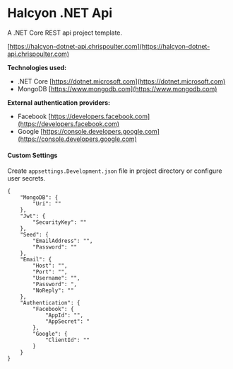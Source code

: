 # Halcyon .NET Api

A .NET Core REST api project template.

[https://halcyon-dotnet-api.chrispoulter.com](https://halcyon-dotnet-api.chrispoulter.com)

**Technologies used:**

- .NET Core
  [https://dotnet.microsoft.com](https://dotnet.microsoft.com)
- MongoDB
  [https://www.mongodb.com](https://www.mongodb.com)

**External authentication providers:**

- Facebook
  [https://developers.facebook.com](https://developers.facebook.com)
- Google
  [https://console.developers.google.com](https://console.developers.google.com)

#### Custom Settings

Create `appsettings.Development.json` file in project directory or configure user secrets.

```
{
	"MongoDB": {
		"Uri": ""
	},
	"Jwt": {
		"SecurityKey": ""
	},
	"Seed": {
		"EmailAddress": "",
		"Password": ""
	},
	"Email": {
		"Host": "",
		"Port": "",
		"Username": "",
		"Password": ",
		"NoReply": ""
	},
	"Authentication": {
		"Facebook": {
			"AppId": "",
			"AppSecret": "
		},
		"Google": {
			"ClientId": ""
		}
	}
}
```
